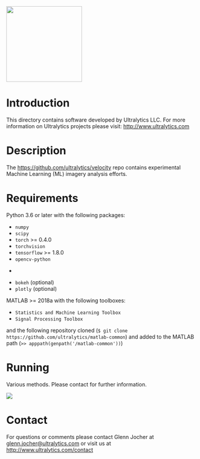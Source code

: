 <img src="https://storage.googleapis.com/ultralytics/UltralyticsLogoName1000×676.png" width="200">  

# Introduction

This directory contains software developed by Ultralytics LLC. For more information on Ultralytics projects please visit:
http://www.ultralytics.com  

# Description

The https://github.com/ultralytics/velocity repo contains experimental Machine Learning (ML) imagery analysis efforts.

# Requirements

Python 3.6 or later with the following packages:  

- ```numpy```
- ```scipy```
- ```torch``` >= 0.4.0
- ```torchvision```
- ```tensorflow``` >= 1.8.0
- ```opencv-python```
- ```exifread
- ```bokeh``` (optional)
- ```plotly``` (optional)

MATLAB >= 2018a with the following toolboxes: 

- ```Statistics and Machine Learning Toolbox```
- ```Signal Processing Toolbox```

and the following repository cloned (```$ git clone https://github.com/ultralytics/matlab-common```) and added to the MATLAB path (```>> apppath(genpath('/matlab-common'))```)

# Running
Various methods. Please contact for further information.


<img src="https://github.com/ultralytics/velocity/blob/master/results.jpg"> 

# Contact

For questions or comments please contact Glenn Jocher at glenn.jocher@ultralytics.com or visit us at http://www.ultralytics.com/contact
